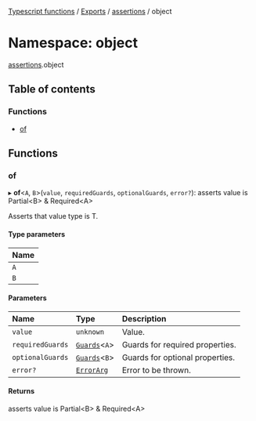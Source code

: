 [Typescript functions](../index.md) / [Exports](../modules.md) / [assertions](assertions.md) / object

# Namespace: object

[assertions](assertions.md).object

## Table of contents

### Functions

- [of](assertions.object.md#of)

## Functions

### of

▸ **of**<`A`, `B`\>(`value`, `requiredGuards`, `optionalGuards`, `error?`): asserts value is Partial<B\> & Required<A\>

Asserts that value type is T.

#### Type parameters

| Name |
| :------ |
| `A` |
| `B` |

#### Parameters

| Name | Type | Description |
| :------ | :------ | :------ |
| `value` | `unknown` | Value. |
| `requiredGuards` | [`Guards`](guards.md#guards)<`A`\> | Guards for required properties. |
| `optionalGuards` | [`Guards`](guards.md#guards)<`B`\> | Guards for optional properties. |
| `error?` | [`ErrorArg`](assertions.md#errorarg) | Error to be thrown. |

#### Returns

asserts value is Partial<B\> & Required<A\>
